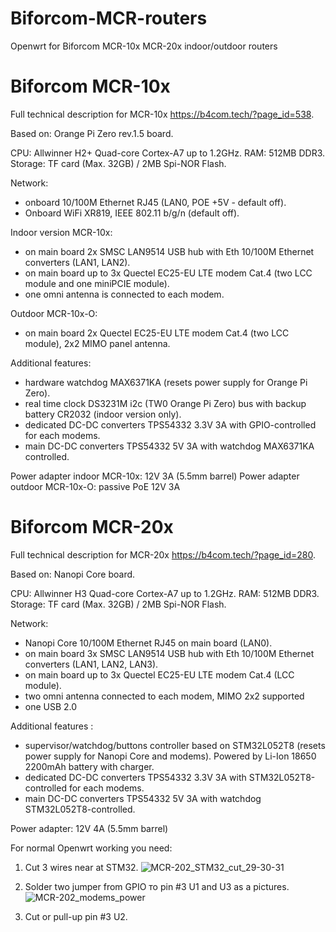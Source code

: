 # Biforcom-MCR-routers
Openwrt for Biforcom MCR-10x MCR-20x indoor/outdoor routers

# Biforcom MCR-10x
Full technical description for MCR-10x https://b4com.tech/?page_id=538.

Based on: Orange Pi Zero rev.1.5 board.

CPU: Allwinner H2+ Quad-core Cortex-A7 up to 1.2GHz.
RAM: 512MB DDR3.
Storage: TF card (Max. 32GB) / 2MB Spi-NOR Flash.

Network:
- onboard 10/100M Ethernet RJ45 (LAN0, POE +5V - default off).
- Onboard WiFi 	XR819, IEEE 802.11 b/g/n (default off).

Indoor version MCR-10x:
- on main board 2x SMSC LAN9514 USB hub with Eth 10/100M Ethernet converters (LAN1, LAN2).
- on main board up to 3x Quectel EC25-EU LTE modem Cat.4 (two LCC module and one miniPCIE module).
- one omni antenna is connected to each modem.

Outdoor MCR-10x-O:
- on main board 2x Quectel EC25-EU LTE modem Cat.4 (two LCC module), 2x2 MIMO panel antenna.

Additional features:
- hardware watchdog MAX6371KA (resets power supply for Orange Pi Zero).
- real time clock DS3231M i2c (TW0 Orange Pi Zero) bus with backup battery CR2032 (indoor version only).
- dedicated DC-DC converters TPS54332 3.3V 3A with GPIO-controlled for each modems.
- main DC-DC converters TPS54332 5V 3A with watchdog MAX6371KA controlled.

Power adapter indoor MCR-10x: 12V 3A (5.5mm barrel)
Power adapter outdoor MCR-10x-O: passive PoE 12V 3A

# Biforcom MCR-20x
Full technical description for MCR-20x https://b4com.tech/?page_id=280.

Based on: Nanopi Core board.

CPU: Allwinner H3 Quad-core Cortex-A7 up to 1.2GHz.
RAM: 512MB DDR3.
Storage: TF card (Max. 32GB) / 2MB Spi-NOR Flash.

Network:
- Nanopi Core 10/100M Ethernet RJ45 on main board (LAN0).
- on main board 3x SMSC LAN9514 USB hub with Eth 10/100M Ethernet converters (LAN1, LAN2, LAN3).
- on main board up to 3x Quectel EC25-EU LTE modem Cat.4 (LCC module).
- two omni antenna connected to each modem, MIMO 2x2 supported
- one USB 2.0

Additional features :
- supervisor/watchdog/buttons controller based on STM32L052T8 (resets power supply for Nanopi Core and modems). Powered by Li-Ion 18650 2200mAh battery with charger.
- dedicated DC-DC converters TPS54332 3.3V 3A with STM32L052T8-controlled for each modems.
- main DC-DC converters TPS54332 5V 3A with watchdog STM32L052T8-controlled.

Power adapter: 12V 4A (5.5mm barrel)

For normal Openwrt working you need:
1. Cut 3 wires near at STM32.
![MCR-202_STM32_cut_29-30-31](https://user-images.githubusercontent.com/65107625/186838787-e2084d41-d34a-4a55-9a14-95e1219d3175.jpg)

2. Solder two jumper from GPIO то pin #3 U1 and U3 as a pictures.
![MCR-202_modems_power](https://user-images.githubusercontent.com/65107625/186840582-ff58f7bf-eae1-4672-a28c-e2a8379ed1c3.jpg)

3. Cut or pull-up pin #3 U2.
